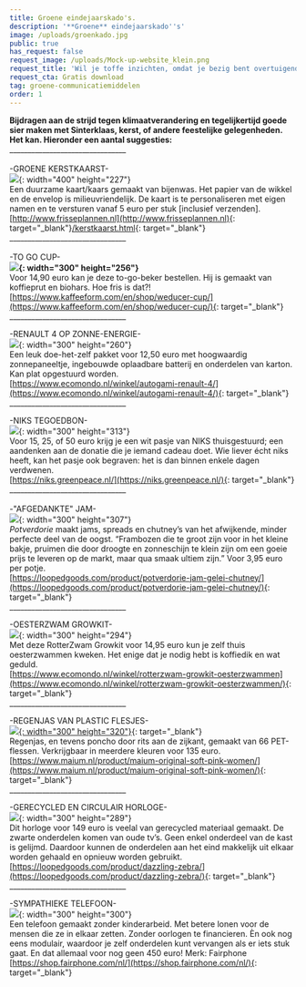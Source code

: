 ```yaml
---
title: Groene eindejaarskado's.
description: '**Groene** eindejaarskado''s'
image: /uploads/groenkado.jpg
public: true
has_request: false
request_image: /uploads/Mock-up-website_klein.png
request_title: 'Wil je toffe inzichten, omdat je bezig bent overtuigende content te creëren?'
request_cta: Gratis download
tag: groene-communicatiemiddelen
order: 1
---
```


**Bijdragen aan de strijd tegen klimaatverandering en tegelijkertijd goede sier maken met Sinterklaas, kerst, of andere feestelijke gelegenheden. Het kan. Hieronder een aantal suggesties:**<br>\_\_\_\_\_\_\_\_\_\_\_\_\_\_\_\_\_\_\_\_\_\_\_\_\_\_\_\_\_\_\_\_<br><br>\-GROENE KERSTKAARST-<br>![](/uploads/kerstkaarst-6.gif){: width="400" height="227"}<br>Een duurzame kaart/kaars gemaakt van bijenwas. Het papier van de wikkel en de envelop is milieuvriendelijk. De kaart is te personaliseren met eigen namen en te versturen vanaf 5 euro per stuk \[inclusief verzenden\].&nbsp;<br>[http://www.frisseplannen.nl](http://www.frisseplannen.nl){: target="_blank"}[/kerstkaarst.html](http://www.frisseplannen.nl/kerstkaarst.html){: target="_blank"}<br>\_\_\_\_\_\_\_\_\_\_\_\_\_\_\_\_\_\_\_\_\_\_\_\_\_\_\_\_\_\_\_\_<br><br>\-TO GO CUP-<br>**![](/uploads/kaffeeform-kaffeesatz-tasse-cup-weducer-hero-600x480-3.jpg){: width="300" height="256"}**<br>Voor 14,90 euro kan je deze to-go-beker bestellen. Hij is gemaakt van koffieprut en biohars. Hoe fris is dat?\!<br>[https://www.kaffeeform.com/en/shop/weducer-cup/](https://www.kaffeeform.com/en/shop/weducer-cup/){: target="_blank"}<br>\_\_\_\_\_\_\_\_\_\_\_\_\_\_\_\_\_\_\_\_\_\_\_\_\_\_\_\_\_\_\_\_

\-RENAULT 4 OP ZONNE-ENERGIE-<br>![](/uploads/auto.JPG){: width="300" height="260"}<br>Een leuk doe-het-zelf pakket voor 12,50 euro met hoogwaardig zonnepaneeltje, ingebouwde oplaadbare batterij en onderdelen van karton. Kan plat opgestuurd worden.<br>[https://www.ecomondo.nl/winkel/autogami-renault-4/](https://www.ecomondo.nl/winkel/autogami-renault-4/){: target="_blank"}<br>\_\_\_\_\_\_\_\_\_\_\_\_\_\_\_\_\_\_\_\_\_\_\_\_\_\_\_\_\_\_\_\_

\-NIKS TEGOEDBON-<br>![](/uploads/bon-niks-2.jpg){: width="300" height="313"}<br>Voor 15, 25, of 50 euro krijg je een wit pasje van NIKS thuisgestuurd; een aandenken aan de donatie die je iemand cadeau doet. Wie liever &eacute;cht niks heeft, kan het pasje ook begraven: het is dan binnen enkele dagen verdwenen.<br>[https://niks.greenpeace.nl/](https://niks.greenpeace.nl/){: target="_blank"}<br>\_\_\_\_\_\_\_\_\_\_\_\_\_\_\_\_\_\_\_\_\_\_\_\_\_\_\_\_\_\_\_\_<br><br>\-"AFGEDANKTE" JAM-<br>![](/uploads/potverdorie-rozenbottelcranberrygembergelei-product-1200x1200.jpg){: width="300" height="307"}<br>*Potverdorie* maakt jams, spreads en chutney’s van het afwijkende, minder perfecte deel van de oogst. “Frambozen die te groot zijn voor in het kleine bakje, pruimen die door droogte en zonneschijn te klein zijn om een goeie prijs te leveren op de markt, maar qua smaak ultiem zijn.” Voor 3,95 euro per potje.<br>[https://loopedgoods.com/product/potverdorie-jam-gelei-chutney/](https://loopedgoods.com/product/potverdorie-jam-gelei-chutney/){: target="_blank"}<br>\_\_\_\_\_\_\_\_\_\_\_\_\_\_\_\_\_\_\_\_\_\_\_\_\_\_\_\_\_\_\_\_

\-OESTERZWAM GROWKIT-<br>![](/uploads/zwam.JPG){: width="300" height="294"}<br>Met deze RotterZwam Growkit voor 14,95 euro kun je zelf thuis oesterzwammen kweken. Het enige dat je nodig hebt is koffiedik en wat geduld.&nbsp;<br>[https://www.ecomondo.nl/winkel/rotterzwam-growkit-oesterzwammen](https://www.ecomondo.nl/winkel/rotterzwam-growkit-oesterzwammen/){: target="_blank"}<br>\_\_\_\_\_\_\_\_\_\_\_\_\_\_\_\_\_\_\_\_\_\_\_\_\_\_\_\_\_\_\_\_

\-REGENJAS VAN PLASTIC FLESJES-<br>[![](/uploads/regenjas.jpg){: width="300" height="320"}](https://www.ecomondo.nl/winkel/rotterzwam-growkit-oesterzwammen/){: target="_blank"}<br>Regenjas, en tevens poncho door rits aan de zijkant, gemaakt van 66 PET-flessen. Verkrijgbaar in meerdere kleuren voor 135 euro.<br>[https://www.maium.nl/product/maium-original-soft-pink-women/](https://www.maium.nl/product/maium-original-soft-pink-women/){: target="_blank"}<br>\_\_\_\_\_\_\_\_\_\_\_\_\_\_\_\_\_\_\_\_\_\_\_\_\_\_\_\_\_\_\_\_

\-GERECYCLED EN CIRCULAIR HORLOGE-<br>![](/uploads/zebra-1-looped.png){: width="300" height="289"}<br>Dit horloge voor 149 euro is veelal van gerecycled materiaal gemaakt. De zwarte onderdelen komen van oude tv’s. Geen enkel onderdeel van de kast is gelijmd. Daardoor kunnen de onderdelen aan het eind makkelijk uit elkaar worden gehaald en opnieuw worden gebruikt.<br>[https://loopedgoods.com/product/dazzling-zebra/](https://loopedgoods.com/product/dazzling-zebra/){: target="_blank"}<br>\_\_\_\_\_\_\_\_\_\_\_\_\_\_\_\_\_\_\_\_\_\_\_\_\_\_\_\_\_\_\_\_

\-SYMPATHIEKE TELEFOON-&nbsp;<br>![](/uploads/fairphone.jpg){: width="300" height="300"}<br>Een telefoon gemaakt zonder kinderarbeid. Met betere lonen voor de mensen die ze in elkaar zetten. Zonder oorlogen te financieren. &Egrave;n ook nog eens modulair, waardoor je zelf onderdelen kunt vervangen als er iets stuk gaat. En dat allemaal voor nog geen 450 euro\! Merk: Fairphone<br>[https://shop.fairphone.com/nl/](https://shop.fairphone.com/nl/){: target="_blank"}

&nbsp;